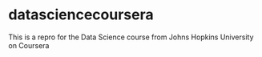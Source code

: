 datasciencecoursera
===================

This is a repro for the Data Science course from Johns Hopkins University on Coursera
